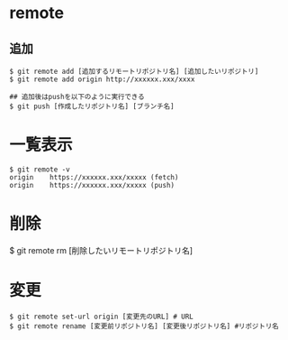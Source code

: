 # remote

## 追加
```
$ git remote add [追加するリモートリポジトリ名] [追加したいリポジトリ]
$ git remote add origin http://xxxxxx.xxx/xxxx

## 追加後はpushを以下のように実行できる
$ git push [作成したリポジトリ名] [ブランチ名]
```

# 一覧表示
```
$ git remote -v
origin    https://xxxxxx.xxx/xxxxx (fetch)
origin    https://xxxxxx.xxx/xxxxx (push)
```

# 削除
$ git remote rm [削除したいリモートリポジトリ名]

# 変更
```
$ git remote set-url origin [変更先のURL] # URL
$ git remote rename [変更前リポジトリ名] [変更後リポジトリ名] #リポジトリ名
```
